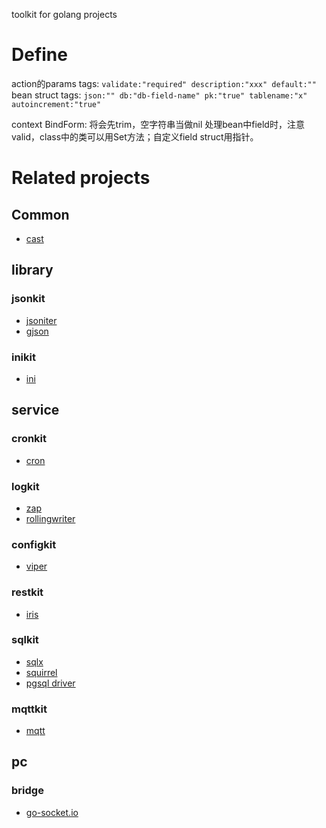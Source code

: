 toolkit for golang projects

# Define

action的params tags: `validate:"required" description:"xxx" default:""`
bean struct tags: `json:"" db:"db-field-name" pk:"true" tablename:"x" autoincrement:"true"`

context BindForm: 将会先trim，空字符串当做nil
处理bean中field时，注意valid，class中的类可以用Set方法；自定义field struct用指针。

# Related projects

## Common
- [cast](https://github.com/spf13/cast)

## library

### jsonkit
- [jsoniter](https://github.com/json-iterator/go)
- [gjson](https://github.com/tidwall/gjson)

### inikit
- [ini](https://github.com/go-ini/ini)

## service

### cronkit
- [cron](https://github.com/robfig/cron)

### logkit
- [zap](https://github.com/uber-go/zap)
- [rollingwriter](https://github.com/arthurkiller/rollingwriter)

### configkit
- [viper](https://github.com/spf13/viper)

### restkit
- [iris](https://github.com/kataras/iris)

### sqlkit
- [sqlx](https://github.com/jmoiron/sqlx)
- [squirrel](https://github.com/Masterminds/squirrel)
- [pgsql driver](https://github.com/lib/pq)

### mqttkit
- [mqtt](https://github.com/eclipse/paho.mqtt.golang)

## pc

### bridge
- [go-socket.io](https://github.com/googollee/go-socket.io)